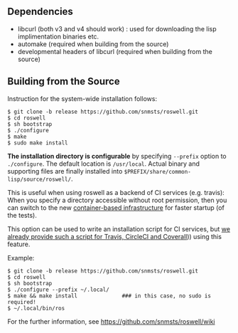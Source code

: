 ## Dependencies

+ libcurl (both v3 and v4 should work) : used for downloading the lisp implimentation binaries etc.
+ automake (required when building from the source)
+ developmental headers of libcurl (required when building from the source)

## Building from the Source

Instruction for the system-wide installation follows:

    $ git clone -b release https://github.com/snmsts/roswell.git
    $ cd roswell
    $ sh bootstrap
    $ ./configure
    $ make
    $ sudo make install

**The installation directory is configurable** by specifying `--prefix` option to `./configure`. The default location is `/usr/local`. Actual binary and supporting files are finally installed into `$PREFIX/share/common-lisp/source/roswell/`.

This is useful when using roswell as a backend of CI services (e.g. travis): When you specify a directory accessible without root permission, then you can switch to the new [container-based infrastructure](http://docs.travis-ci.com/user/workers/container-based-infrastructure/) for faster startup (of the tests). 

This option can be used to write an installation script for CI services, but [we already provide such a script for Travis, CircleCI and Coverall](https://github.com/snmsts/roswell/wiki/4.-Roswell-as-a-Testing-Environment-(Travis-CI-and-Coverall)))) using this feature. 

Example:

    $ git clone -b release https://github.com/snmsts/roswell.git
    $ cd roswell
    $ sh bootstrap
    $ ./configure --prefix ~/.local/
    $ make && make install              ### in this case, no sudo is required!
    $ ~/.local/bin/ros

For the further information, see https://github.com/snmsts/roswell/wiki

